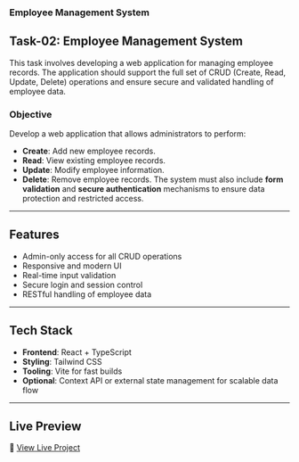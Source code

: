 ### Employee Management System

## Task-02: Employee Management System
This task involves developing a web application for managing employee records. The application should support the full set of CRUD (Create, Read, Update, Delete) operations and ensure secure and validated handling of employee data.

###  Objective
Develop a web application that allows administrators to perform:
- **Create**: Add new employee records.
- **Read**: View existing employee records.
- **Update**: Modify employee information.
- **Delete**: Remove employee records.
The system must also include **form validation** and **secure authentication** mechanisms to ensure data protection and restricted access.

---

## Features

- Admin-only access for all CRUD operations
- Responsive and modern UI
- Real-time input validation
- Secure login and session control
- RESTful handling of employee data

---

##  Tech Stack

- **Frontend**: React + TypeScript
- **Styling**: Tailwind CSS
- **Tooling**: Vite for fast builds
- **Optional**: Context API or external state management for scalable data flow

---

##  Live Preview

🔗 [View Live Project](http://localhost:5173/)  
